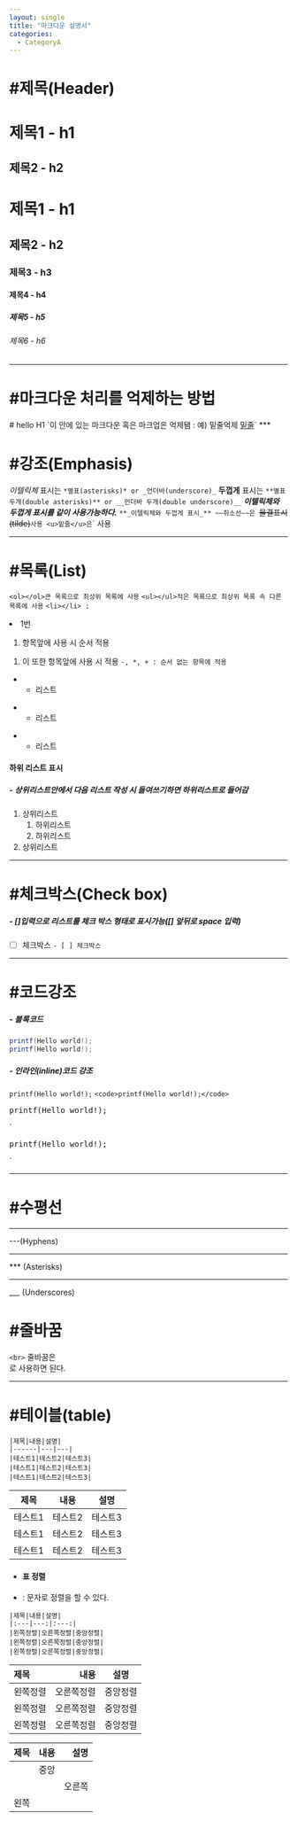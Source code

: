```yaml
---
layout: single
title: "마크다운 설명서"
categories:
  - CategoryA
---
```


#제목(Header)
======
제목1 - h1
================

제목2 - h2
----------------------

# 제목1 - h1
## 제목2 - h2
### 제목3 - h3
#### 제목4 - h4
##### 제목5 - h5
###### 제목6 - h6
-------


#마크다운 처리를 억제하는 방법
======
<MTMarkdownOptions output = 'raw'>
# hello H1
</MTMarkdownOptions>
`이 안에 있는 마크다운 혹은 마크업은 억제됌 : 예) 밑줄억제 <u>밑줄</u>`
***


#강조(Emphasis)
===============
*이텔릭체* 표시는 `*별표(asterisks)* or _언더바(underscore)_`
**두껍게** 표시는 `**별표 두개(double asterisks)** or __언더바 두개(double underscore)__`
**_이텔릭체와 두껍게 표시를 같이 사용가능하다._** `**_이텔릭체와 두껍게 표시_**
~~취소선~~은 `~~물결표시(tilde)~~` 사용
<u>밑줄</u>은 `<u></u>` 사용
***


#목록(List)
=====
`<ol></ol>큰 목록으로 최상위 목록에 사용`
`<ul></ul>작은 목록으로 최상위 목록 속 다른 목록에 사용`
`<li></li> : ` <li>1번</li>
1. 항목앞에 사용 시 순서 적용
1) 이 또한 항목앞에 사용 시 적용
`-, *, + : 순서 없는 항목에 적용` 
- - 리스트
* * 리스트
+ + 리스트

#### 하위 리스트 표시
##### - 상위리스트안에서 다음 리스트 작성 시 들여쓰기하면 하위리스트로 들어감
1. 상위리스트
	1. 하위리스트
	2. 하위리스트
2. 상위리스트
***


#체크박스(Check box)
=====
##### - []입력으로 리스트를 체크 박스 형태로 표시가능([] 앞뒤로 space 입력)

- [ ] 체크박스
`- [ ] 체크박스`
 ***


#코드강조 
====
##### - 블록코드 
```C#
printf(Hello world!);
printf(Hello world!);
```
##### - 인라인(inline)코드 강조
<code>printf(Hello world!);</code> `<code>printf(Hello world!);</code>`
<pre>printf(Hello world!);</pre> `<pre>printf(Hello world!);</pre>`
***



#수평선 
====
---
---(Hyphens)

***
*** (Asterisks)

___
___ (Underscores)



#줄바꿈
===
`<br>`
줄바꿈은 <br>로 사용하면 된다.
***



#테이블(table)
===
```
|제목|내용|설명|
|------|---|---|
|테스트1|테스트2|테스트3|
|테스트1|테스트2|테스트3|
|테스트1|테스트2|테스트3|
```
|제목|내용|설명|
|------|---|---|
|테스트1|테스트2|테스트3|
|테스트1|테스트2|테스트3|
|테스트1|테스트2|테스트3|

- #### **표 정렬**
-  : 문자로 정렬을 할 수 있다.
```
|제목|내용|설명|
|:---|---:|:---:|
|왼쪽정렬|오른쪽정렬|중앙정렬|
|왼쪽정렬|오른쪽정렬|중앙정렬|
|왼쪽정렬|오른쪽정렬|중앙정렬|
```
|제목|내용|설명|
|:---|---:|:---:|
|왼쪽정렬|오른쪽정렬|중앙정렬|
|왼쪽정렬|오른쪽정렬|중앙정렬|
|왼쪽정렬|오른쪽정렬|중앙정렬|


|제목|내용|설명|
|:---|:---:|---:|
||중앙||
|||오른쪽|
|왼쪽||
